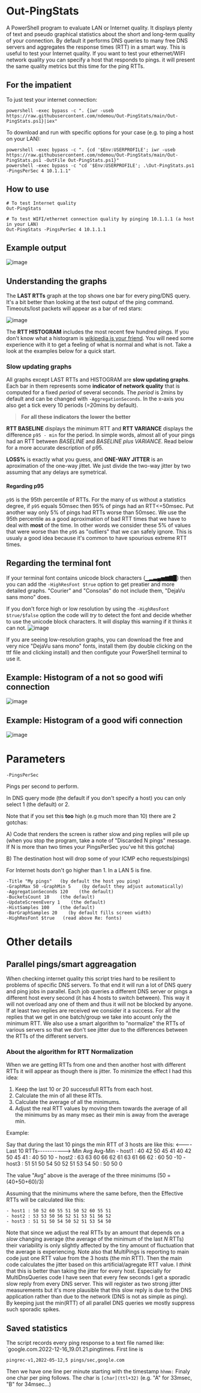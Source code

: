 # Out-PingStats

A PowerShell program to evaluate LAN or Internet quality. It displays plenty of text and pseudo graphical statistics about the short and long-term quality of your connection. By default it performs DNS queries to many free DNS servers and aggregates the response times (RTT) in a smart way. This is useful to test your Internet quality. If you want to test your ethernet/WIFI network quality you can specify a host that responds to pings. it will present the same quality metrics but this time for the ping RTTs.

## For the impatient

To just test your internet connection:

    powershell -exec bypass -c ". {iwr -useb https://raw.githubusercontent.com/ndemou/Out-PingStats/main/Out-PingStats.ps1}|iex"
    
To download and run with specific options for your case (e.g. to ping a host on your LAN):
    
    powershell -exec bypass -c ". {cd '$Env:USERPROFILE'; iwr -useb https://raw.githubusercontent.com/ndemou/Out-PingStats/main/Out-PingStats.ps1 -OutFile Out-PingStats.ps1}"
    powershell -exec bypass -c "cd '$Env:USERPROFILE'; .\Out-PingStats.ps1 -PingsPerSec 4 10.1.1.1"

## How to use
    # To test Internet quality 
    Out-PingStats   
    
    # To test WIFI/ethernet connection quality by pinging 10.1.1.1 (a host in your LAN)
    Out-PingStats -PingsPerSec 4 10.1.1.1 

## Example output 
![image](https://user-images.githubusercontent.com/4411400/208316162-c115a6c9-eca6-49d6-94d8-b90c9b6f2628.png)

## Understanding the graphs

The **LAST RTTs** graph at the top shows one bar for every ping/DNS query.
It's a bit better than looking at the text output of the ping command.
Timeouts/lost packets will appear as a bar of red stars: 

![image](https://user-images.githubusercontent.com/4411400/204651924-730d2144-0dbf-41b8-a825-8e53f8072165.png)

The **RTT HISTOGRAM** includes the most recent few hundred pings.
If you don't know what a histogram is [wikipedia is your friend](https://en.wikipedia.org/wiki/Histogram).
You will need some experience with it to get a feeling of what is normal and what is not.
Take a look at the examples below for a quick start.

### Slow updating graphs

All graphs except LAST RTTs and HISTOGRAM are **slow updating graphs**. 
Each bar in them represents some **indicator of network quality** that is computed 
for a fixed *period* of several seconds. 
The *period* is 2mins by default and can be changed with `-AggregationSeconds`.
In the x-axis you also get a tick every 10 periods (=20mins by default).

> **For all these indicators the lower the better**

**RTT BASELINE** displays the minimum RTT and **RTT VARIANCE** 
displays the difference `p95 - min` for the period. 
In simple words, almost all of your pings had an RTT between *BASELINE*
and *BASELINE plus VARIANCE*. Read below for a more accurate 
description of p95.

**LOSS%** is exactly what you guess, and **ONE-WAY JITTER** is an aproximation of the one-way jittet. 
We just divide the two-way jitter by two assuming that any delays are symetrical.

#### Regarding p95

`p95` is the 95th percentile of RTTs. 
For the many of us without a statistics degree, if `p95` equals 50msec then 95% 
of pings had an RTT<=50msec. 
Put another way only 5% of pings had RTTs worse than 50msec.
We use the 95th percentile as a good aproximation of bad RTT times that
we have to deal with **most** of the time. In other words we consider 
these 5% of values that were worse than the `p95` as "outliers" that 
we can safely ignore. This is usualy a good idea because
it's common to have spourious extreme RTT times.

## Regarding the terminal font

If your terminal font contains unicode block characters (▁▂▃▄▅▆▇█)
then you can add the `-HighResFont $true` option to get
 preatier and more detailed graphs.
"Courier" and "Consolas" do not include them, "DejaVu sans mono" does.

If you don't force high or low resolution by using the `-HighResFont $true/$false` option 
the code will *try* to detect the font and decide whether to use the unicode block characters.
It will display this warning if it thinks it can not.
![image](https://user-images.githubusercontent.com/4411400/208317605-721dafc4-06fb-4dd1-86ae-5c264fe08a0d.png)

If you are seeing low-resolution graphs, you can download the free and very nice "DejaVu sans mono" fonts,
install them (by double clicking on the ttf file and clicking install) 
and then configute your PowerShell terminal to use it.

## Example: Histogram of a not so good wifi connection

![image](https://user-images.githubusercontent.com/4411400/204652000-c71b4ccd-2cda-4458-a846-f122332446b0.png)

## Example: Histogram of a good wifi connection

![image](https://user-images.githubusercontent.com/4411400/204652036-79f1b56c-1866-4508-b6af-0e8beddc1e5a.png)

# Parameters
    -PingsPerSec

Pings per second to perform.

In DNS query mode (the default if you don't specify a host) you can only select 1 (the default) or 2.

Note that if you set this **too** high (e.g much more than 10) there are 2 gotchas:

A) Code that renders the screen is rather slow and ping replies will pile up
  (when you stop the program, take a note of "Discarded N pings" message.
  If N is more than two times your PingsPerSec you've hit this gotcha)

B) The destination host will drop some of your ICMP echo requests(pings)

For Internet hosts don't go higher than 1. In a LAN 5 is fine.

    -Title "My pings"   (by default the host you ping)
    -GraphMax 50 -GraphMin 5    (by default they adjust automatically)
    -AggregationSeconds 120    (the default)
    -BucketsCount 10    (the default)
    -UpdateScreenEvery 1    (the default)
    -HistSamples 100    (the default)
    -BarGraphSamples 20    (by default fills screen width) 
    -HighResFont $true   (read above Re: fonts)

# Other details

## Parallel pings/smart aggreagation

When checking internet quality this script tries hard to be resilient to problems of specific DNS servers. To that end it will run a lot of DNS query and ping jobs in parallel. Each job queries a different DNS server or pings a different host every second (it has 4 hosts to switch between). 
This way it will not overload any one of them and thus it will not be blocked by anyone. 
If at least two replies are received we consider it a success. For all the replies that we get in one batch/group we take into acount only the minimum RTT. 
We also use a smart algorithm to "normalize" the RTTs of various servers so that we don't see jitter due to the differences between the RTTs of the different servers. 

### About the algorithm for RTT Normalization 

When we are getting RTTs from one and then another host with different RTTs
it will appear as though there is jitter. To minimize the effect I had 
this idea:

  1) Keep the last 10 or 20 successfull RTTs from each host.
  2) Calculate the min of all these RTTs.
  3) Calculate the average of all the minimums.
  4) Adjust the real RTT values by moving them towards the 
average of all the minimums by as many msec as their min is away from
the average min. 

Example: 

Say that during the last 10 pings the min RTT of 3 hosts are like this:
              <----Last 10 RTTs----------->  Min Avg Avg-Min
    - host1 : 40 42 50 45 41 40 42 50 45 41 : 40 50   10
    - host2 : 63 63 60 66 62 61 63 61 66 62 : 60 50  -10
    - host3 : 51 51 50 54 50 52 51 53 54 50 : 50 50    0

The value "Avg" above is the average of the three minimums (50 = (40+50+60)/3)

Assuming that the minimums where the same before, then the Effective 
RTTs will be calculated like this:

    - host1 : 50 52 60 55 51 50 52 60 55 51 
    - host2 : 53 53 50 56 52 51 53 51 56 52 
    - host3 : 51 51 50 54 50 52 51 53 54 50 
       
Note that since we adjust the real RTTs by an amount that depends 
on a _slow_ changing average (the average of the minimum of the last _N_ RTTs) 
their variability is only slightly affected by the tiny amount of fluctuation 
that the average is experiencing.
Note also that MultiPings is reporting to main code just one RTT value
from the 3 hosts (the min RTT). Then the main code calculates the jitter 
based on this artificial/agregate RTT value. I _think_ that this 
is better than taking the jitter for every host. Especially for MultiDnsQueries
code I have seen that every few seconds I get a sporadic slow reply from every DNS
server. This will register as two strong jitter measurements but it's more
plausible that this slow reply is due to the DNS application rather than due 
to the network (DNS is not as simple as ping). By keeping just the min(RTT) of all
parallel DNS queries we mostly suppress such sporadic spikes. 

## Saved statistics

The script records every ping response to a text file named like:
`google.com.2022-12-16_19.01.21.pingtimes.
First line is 

    pingrec-v1,2022-05-12,5 pings/sec,google.com

Then we have one line per minute starting with the timestamp `hhmm:`
Finaly one char per ping follows. The char is `[char](ttl+32)`
(e.g. "A" for 33msec, "B" for 34msec...)
